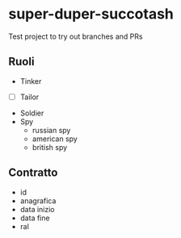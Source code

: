 # super-duper-succotash

Test project to try out branches and PRs

## Ruoli

- Tinker
- [ ] Tailor
- Soldier
- Spy
    - russian spy
    - american spy
    - british spy

## Contratto

- id
- anagrafica
- data inizio
- data fine
- ral